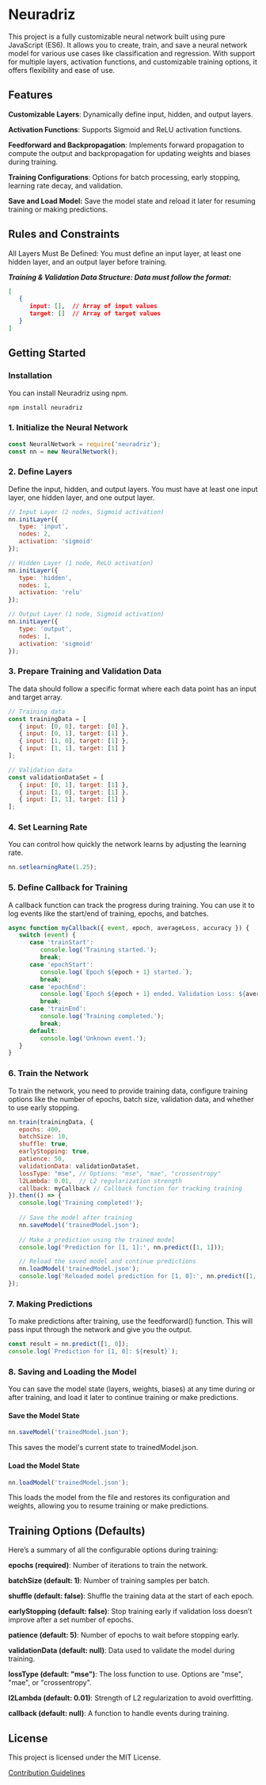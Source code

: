 # Neuradriz 

This project is a fully customizable neural network built using pure JavaScript (ES6). It allows you to create, train, and save a neural network model for various use cases like classification and regression. With support for multiple layers, activation functions, and customizable training options, it offers flexibility and ease of use.

## Features

**Customizable Layers**: Dynamically define input, hidden, and output layers.

**Activation Functions**: Supports Sigmoid and ReLU activation functions.

**Feedforward and Backpropagation**: Implements forward propagation to compute the output and backpropagation for updating weights and biases during training.

**Training Configurations**: Options for batch processing, early stopping, learning rate decay, and validation.

**Save and Load Model:** Save the model state and reload it later for resuming training or making predictions.


## Rules and Constraints

All Layers Must Be Defined: You must define an input layer, at least one hidden layer, and an output layer before training.

***Training & Validation Data Structure: Data must follow the format:***

```json
[
   {
      input: [],  // Array of input values
      target: []  // Array of target values
   }
]
```


## Getting Started

### Installation

You can install Neuradriz using npm.

```bash
npm install neuradriz
```

### 1. Initialize the Neural Network

```javascript
const NeuralNetwork = require('neuradriz');
const nn = new NeuralNetwork();
```

### 2. Define Layers

Define the input, hidden, and output layers. You must have at least one input layer, one hidden layer, and one output layer.

```javascript
// Input Layer (2 nodes, Sigmoid activation)
nn.initLayer({
   type: 'input',
   nodes: 2,
   activation: 'sigmoid'
});

// Hidden Layer (1 node, ReLU activation)
nn.initLayer({
   type: 'hidden',
   nodes: 1,
   activation: 'relu'
});

// Output Layer (1 node, Sigmoid activation)
nn.initLayer({
   type: 'output',
   nodes: 1,
   activation: 'sigmoid'
});
```

### 3. Prepare Training and Validation Data

The data should follow a specific format where each data point has an input and target array.

```javascript
// Training data
const trainingData = [
   { input: [0, 0], target: [0] },
   { input: [0, 1], target: [1] },
   { input: [1, 0], target: [1] },
   { input: [1, 1], target: [1] }
];

// Validation data
const validationDataSet = [
   { input: [0, 1], target: [1] },
   { input: [1, 0], target: [1] },
   { input: [1, 1], target: [1] }
];
```

### 4. Set Learning Rate

You can control how quickly the network learns by adjusting the learning rate.

```javascript
nn.setlearningRate(1.25);
```

### 5. Define Callback for Training

A callback function can track the progress during training. You can use it to log events like the start/end of training, epochs, and batches.

```javascript
async function myCallback({ event, epoch, averageLoss, accuracy }) {
   switch (event) {
      case 'trainStart':
         console.log('Training started.');
         break;
      case 'epochStart':
         console.log(`Epoch ${epoch + 1} started.`);
         break;
      case 'epochEnd':
         console.log(`Epoch ${epoch + 1} ended. Validation Loss: ${averageLoss}, Accuracy: ${accuracy}`);
         break;
      case 'trainEnd':
         console.log('Training completed.');
         break;
      default:
         console.log('Unknown event.');
   }
}
```

### 6. Train the Network

To train the network, you need to provide training data, configure training options like the number of epochs, batch size, validation data, and whether to use early stopping.

```javascript
nn.train(trainingData, {
   epochs: 400,
   batchSize: 10,
   shuffle: true,
   earlyStopping: true,
   patience: 50,
   validationData: validationDataSet,
   lossType: "mse", // Options: "mse", "mae", "crossentropy"
   l2Lambda: 0.01,  // L2 regularization strength
   callback: myCallback // Callback function for tracking training
}).then(() => {
   console.log('Training completed!');
   
   // Save the model after training
   nn.saveModel('trainedModel.json');
   
   // Make a prediction using the trained model
   console.log('Prediction for [1, 1]:', nn.predict([1, 1]));

   // Reload the saved model and continue predictions
   nn.loadModel('trainedModel.json');
   console.log('Reloaded model prediction for [1, 0]:', nn.predict([1, 0]));
});
```

### 7. Making Predictions

To make predictions after training, use the feedforward() function. This will pass input through the network and give you the output.

```javascript
const result = nn.predict([1, 0]);
console.log(`Prediction for [1, 0]: ${result}`);
```

### 8. Saving and Loading the Model

You can save the model state (layers, weights, biases) at any time during or after training, and load it later to continue training or make predictions.

#### Save the Model State

```javascript
nn.saveModel('trainedModel.json');
```

This saves the model's current state to trainedModel.json.

#### Load the Model State

```javascript
nn.loadModel('trainedModel.json');
``` 
This loads the model from the file and restores its configuration and weights, allowing you to resume training or make predictions.

## Training Options (Defaults)

Here’s a summary of all the configurable options during training:

**epochs (required)**: Number of iterations to train the network.

**batchSize (default: 1)**: Number of training samples per batch.

**shuffle (default: false)**: Shuffle the training data at the start of each epoch.

**earlyStopping (default: false)**: Stop training early if validation loss doesn’t improve after a set number of epochs.

**patience (default: 5)**: Number of epochs to wait before stopping early.

**validationData (default: null)**: Data used to validate the model during training.

**lossType (default: "mse")**: The loss function to use. Options are "mse", "mae", or "crossentropy".

**l2Lambda (default: 0.01)**: Strength of L2 regularization to avoid overfitting.

**callback (default: null)**: A function to handle events during training.


## License

This project is licensed under the MIT License.

[Contribution Guidelines](https://github.com/harshtiwari47/neuradriz/blob/main/contribution.md)


